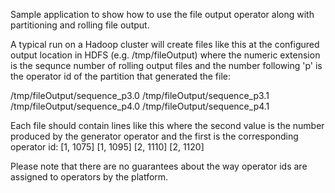 Sample application to show how to use the file output operator along with
partitioning and rolling file output.

A typical run on a Hadoop cluster will create files like this at the configured
output location in HDFS (e.g. /tmp/fileOutput) where the numeric extension is
the sequnce number of rolling output files and the number following 'p' is the
operator id of the partition that generated the file:

/tmp/fileOutput/sequence_p3.0
/tmp/fileOutput/sequence_p3.1
/tmp/fileOutput/sequence_p4.0
/tmp/fileOutput/sequence_p4.1

Each file should contain lines like this where the second value is the number
produced by the generator operator and the first is the corresponding operator id:
[1, 1075]
[1, 1095]
[2, 1110]
[2, 1120]

Please note that there are no guarantees about the way operator ids are assigned
to operators by the platform.
